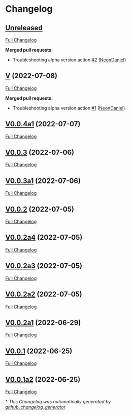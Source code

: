 # Changelog

## [Unreleased](https://github.com/NeonDaniel/ovos-config/tree/HEAD)

[Full Changelog](https://github.com/NeonDaniel/ovos-config/compare/V...HEAD)

**Merged pull requests:**

- Troubleshooting alpha version action [\#2](https://github.com/NeonDaniel/ovos-config/pull/2) ([NeonDaniel](https://github.com/NeonDaniel))

## [V](https://github.com/NeonDaniel/ovos-config/tree/V) (2022-07-08)

[Full Changelog](https://github.com/NeonDaniel/ovos-config/compare/V0.0.4a1...V)

**Merged pull requests:**

- Troubleshooting alpha version action [\#1](https://github.com/NeonDaniel/ovos-config/pull/1) ([NeonDaniel](https://github.com/NeonDaniel))

## [V0.0.4a1](https://github.com/NeonDaniel/ovos-config/tree/V0.0.4a1) (2022-07-07)

[Full Changelog](https://github.com/NeonDaniel/ovos-config/compare/V0.0.3...V0.0.4a1)

## [V0.0.3](https://github.com/NeonDaniel/ovos-config/tree/V0.0.3) (2022-07-06)

[Full Changelog](https://github.com/NeonDaniel/ovos-config/compare/V0.0.3a1...V0.0.3)

## [V0.0.3a1](https://github.com/NeonDaniel/ovos-config/tree/V0.0.3a1) (2022-07-06)

[Full Changelog](https://github.com/NeonDaniel/ovos-config/compare/V0.0.2...V0.0.3a1)

## [V0.0.2](https://github.com/NeonDaniel/ovos-config/tree/V0.0.2) (2022-07-05)

[Full Changelog](https://github.com/NeonDaniel/ovos-config/compare/V0.0.2a4...V0.0.2)

## [V0.0.2a4](https://github.com/NeonDaniel/ovos-config/tree/V0.0.2a4) (2022-07-05)

[Full Changelog](https://github.com/NeonDaniel/ovos-config/compare/V0.0.2a3...V0.0.2a4)

## [V0.0.2a3](https://github.com/NeonDaniel/ovos-config/tree/V0.0.2a3) (2022-07-05)

[Full Changelog](https://github.com/NeonDaniel/ovos-config/compare/V0.0.2a2...V0.0.2a3)

## [V0.0.2a2](https://github.com/NeonDaniel/ovos-config/tree/V0.0.2a2) (2022-07-05)

[Full Changelog](https://github.com/NeonDaniel/ovos-config/compare/V0.0.2a1...V0.0.2a2)

## [V0.0.2a1](https://github.com/NeonDaniel/ovos-config/tree/V0.0.2a1) (2022-06-29)

[Full Changelog](https://github.com/NeonDaniel/ovos-config/compare/V0.0.1...V0.0.2a1)

## [V0.0.1](https://github.com/NeonDaniel/ovos-config/tree/V0.0.1) (2022-06-25)

[Full Changelog](https://github.com/NeonDaniel/ovos-config/compare/V0.0.1a2...V0.0.1)

## [V0.0.1a2](https://github.com/NeonDaniel/ovos-config/tree/V0.0.1a2) (2022-06-25)

[Full Changelog](https://github.com/NeonDaniel/ovos-config/compare/5578c76398d3fe143716d52f3f1b1a37f729d133...V0.0.1a2)



\* *This Changelog was automatically generated by [github_changelog_generator](https://github.com/github-changelog-generator/github-changelog-generator)*
